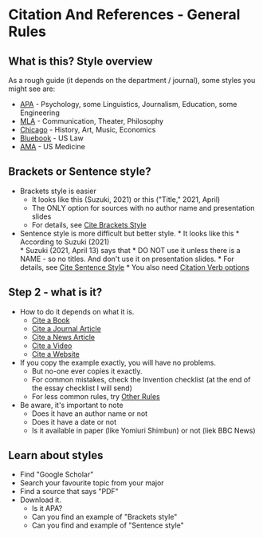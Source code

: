 # Citation And References - General Rules


## What is this? Style overview
As a rough guide (it depends on the department / journal), some  styles you might see are:

* [APA](https://apastyle.apa.org)  -  Psychology, some Linguistics, Journalism, Education, some Engineering
* [MLA](https://www.mla.org/MLA-Style) - Communication, Theater, Philosophy
* [Chicago](https://www.chicagomanualofstyle.org)  - History, Art, Music, Economics
* [Bluebook](http://www.legalbluebook.com/)  - US Law
* [AMA](http://healthlinks.washington.edu/hsl/styleguides/ama.html) - US Medicine


## Brackets or Sentence style?
* Brackets style is easier
    * It looks like this (Suzuki, 2021) or this ("Title," 2021, April) 
    * The ONLY option for sources with no author name and presentation slides
    * For details, see [Cite Brackets Style](Invention-CiteBracketsStyle)
* Sentence style is more difficult but better style. 
        * It looks like this
            * According to Suzuki (2021)  
            * Suzuki (2021, April 13) says that 
        * DO NOT use it unless there is a NAME - so no titles. And don't use it on presentation slides. 
        * For details, see [Cite Sentence Style](Invention-CiteSentenceStyle)
        * You also need [Citation Verb options](Invention-CitationVerbs)

## Step 2 - what is it? 
* How to do it depends on what it is. 
    * [Cite a Book](Invention-CiteABook)
    * [Cite a Journal Article](Invention-CiteAJournalArticle)
    * [Cite a News Article](Invention-CiteANewsArticle)
    * [Cite a Video](Invention-CiteAVideo)
    * [Cite a Website](Invention-CiteAWebsite)
* If you copy the example exactly, you will have no problems. 
    * But no-one ever copies it exactly. 
    * For common mistakes, check the Invention checklist (at the end of the essay checklist I will send) 
    * For less common rules, try [Other Rules](Invention-CitationAndReferencesOtherRules)
* Be aware, it's important to note 
    * Does it have an author name or not
    * Does it have a date or not
    * Is it available in paper (like Yomiuri Shimbun) or not (liek BBC News)
  
## Learn about styles
* Find "Google Scholar"
* Search your favourite topic from your major
* Find a source that says "PDF"
* Download it. 
    * Is it APA? 
    * Can you find an example of "Brackets style"
    * Can you find and example of "Sentence style"





